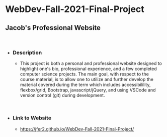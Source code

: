 # WebDev-Fall-2021-Final-Project #
## Jacob's Professional Website ##
<br>

* ### Description ###
    * This project is both a personal and professional website designed to highlight one's bio, professional experience, and a few completed computer science projects. The main goal, with respect to the course material, is to allow one to utilize and further develop the material covered during the term which includes accessibilility, flexbox/grid, Bootstrap, javascript/jQuery, and using VSCode and version control (git) during development.  
<br>

* ### Link to Website ###
    * https://jfer2.github.io/WebDev-Fall-2021-Final-Project/  

